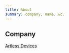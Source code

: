 ```yaml
---
title: About
summary: company, name, &c.
---
```


## Company

[Artless Devices](https://artlessdevices.com)
